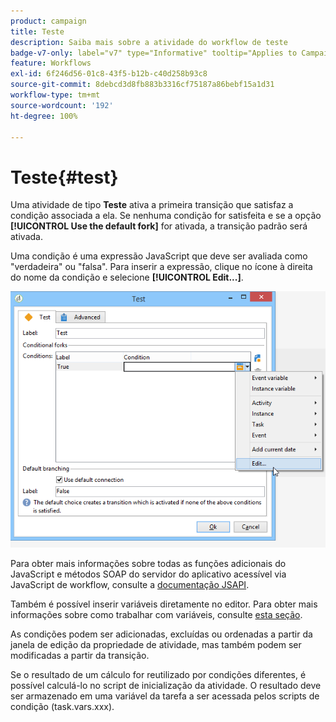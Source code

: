 ```yaml
---
product: campaign
title: Teste
description: Saiba mais sobre a atividade do workflow de teste
badge-v7-only: label="v7" type="Informative" tooltip="Applies to Campaign Classic v7 only"
feature: Workflows
exl-id: 6f246d56-01c8-43f5-b12b-c40d258b93c8
source-git-commit: 8debcd3d8fb883b3316cf75187a86bebf15a1d31
workflow-type: tm+mt
source-wordcount: '192'
ht-degree: 100%

---
```


# Teste{#test}



Uma atividade de tipo **Teste** ativa a primeira transição que satisfaz a condição associada a ela. Se nenhuma condição for satisfeita e se a opção **[!UICONTROL Use the default fork]** for ativada, a transição padrão será ativada.

Uma condição é uma expressão JavaScript que deve ser avaliada como &quot;verdadeira&quot; ou &quot;falsa&quot;. Para inserir a expressão, clique no ícone à direita do nome da condição e selecione **[!UICONTROL Edit...]**.

![](assets/edit_test.png)

Para obter mais informações sobre todas as funções adicionais do JavaScript e métodos SOAP do servidor do aplicativo acessível via JavaScript de workflow, consulte a [documentação JSAPI](https://experienceleague.adobe.com/developer/campaign-api/api/index.html?lang=pt-BR).

Também é possível inserir variáveis diretamente no editor. Para obter mais informações sobre como trabalhar com variáveis, consulte [esta seção](javascript-scripts-and-templates.md#variables).

As condições podem ser adicionadas, excluídas ou ordenadas a partir da janela de edição da propriedade de atividade, mas também podem ser modificadas a partir da transição.

Se o resultado de um cálculo for reutilizado por condições diferentes, é possível calculá-lo no script de inicialização da atividade. O resultado deve ser armazenado em uma variável da tarefa a ser acessada pelos scripts de condição (task.vars.xxx).
